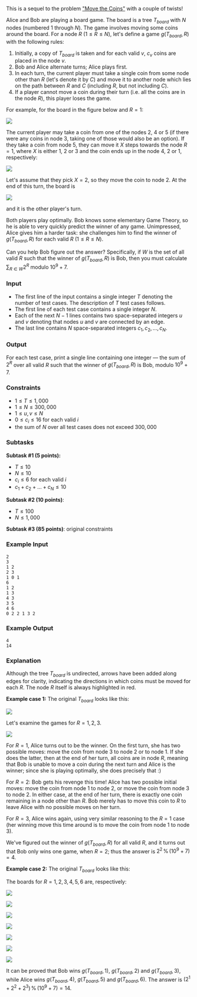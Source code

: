 This is a sequel to the problem ["Move the Coins"](https://www.hackerrank.com/challenges/move-the-coins/problem) with a couple of twists!

Alice and Bob are playing a board game. The board is a tree $T_{\textit{board}}$ with $N$ nodes (numbered $1$ through $N$). The game involves moving some coins around the board. For a node $R$ ($1 \le R \le N$), let's define a game $g(T_{\textit{board}}, R)$ with the following rules:
1. Initially, a copy of $T_{\textit{board}}$ is taken and for each valid $v$, $c_v$ coins are placed in the node $v$.
2. Bob and Alice alternate turns; Alice plays first.
3. In each turn, the current player must take a single coin from some node other than $R$ (let's denote it by $C$) and move it to another node which lies on the path between $R$ and $C$ (including $R$, but not including $C$).
4. If a player cannot move a coin during their turn (i.e. all the coins are in the node $R$), this player loses the game.

For example, for the board in the figure below and $R=1$:

![](https://codechef_shared.s3.amazonaws.com/download/Images/SEPT20/MOVCOIN2/COUNTREE_1.png)

The current player may take a coin from one of the nodes $2$, $4$ or $5$ (if there were any coins in node $3$, taking one of those would also be an option). If they take a coin from node $5$, they can move it $X$ steps towards the node $R=1$, where $X$ is either $1$, $2$ or $3$ and the coin ends up in the node $4$, $2$ or $1$, respectively:

![](https://codechef_shared.s3.amazonaws.com/download/Images/SEPT20/MOVCOIN2/COUNTREE_2.png)

Let's assume that they pick $X=2$, so they move the coin to node $2$. At the end of this turn, the board is

![](https://codechef_shared.s3.amazonaws.com/download/Images/SEPT20/MOVCOIN2/COUNTREE_3.png)

and it is the other player's turn.

Both players play optimally. Bob knows some elementary Game Theory, so he is able to very quickly predict the winner of any game. Unimpressed, Alice gives him a harder task: she challenges him to find the winner of $g(T_{\textit{board}}, R)$ for each valid $R$ ($1 \le R \le N$).

Can you help Bob figure out the answer? Specifically, if $W$ is the set of all valid $R$ such that the winner of $g(T_{\textit{board}}, R)$ is Bob, then you must calculate $\sum_{R \in W} 2^R$ modulo $10^9+7$.

### Input
- The first line of the input contains a single integer $T$ denoting the number of test cases. The description of $T$ test cases follows.
- The first line of each test case contains a single integer $N$.
- Each of the next $N-1$ lines contains two space-separated integers $u$ and $v$ denoting that nodes $u$ and $v$ are connected by an edge.
- The last line contains $N$ space-separated integers $c_1, c_2, \ldots, c_N$.

### Output
For each test case, print a single line containing one integer ― the sum of $2^R$ over all valid $R$ such that the winner of $g(T_{\textit{board}}, R)$ is Bob, modulo $10^9+7$.

### Constraints 
- $1 \le T \le 1,000$
- $1 \le N \le 300,000$
- $1 \le u, v \le N$
- $0 \le c_i \le 16$ for each valid $i$
- the sum of $N$ over all test cases does not exceed $300,000$

### Subtasks
**Subtask #1 (5 points):** 
- $T \le 10$
- $N \le 10$
- $c_i \le 6$ for each valid $i$
- $c_1 + c_2 + \ldots + c_N \le 10$

**Subtask #2 (10 points)**: 
- $T \le 100$ 
- $N \le 1,000$

**Subtask #3 (85 points)**: original constraints

### Example Input
```
2
3 
1 2
2 3
1 0 1
6
1 2
1 3
4 3
3 5
4 6
0 2 2 1 3 2
```

### Example Output
```
4
14
```

### Explanation
Although the tree $T_{\textit{board}}$ is undirected, arrows have been added along edges for clarity, indicating the directions in which coins must be moved for each $R$. The node $R$ itself is always highlighted in red.

**Example case 1:** The original $T_{\textit{board}}$ looks like this:

![](https://codechef_shared.s3.amazonaws.com/download/Images/SEPT20/MOVCOIN2/COUNTREE_4.png)

Let's examine the games for $R = 1,2,3$.

![](https://codechef_shared.s3.amazonaws.com/download/Images/SEPT20/MOVCOIN2/COUNTREE_5.png)

For $R = 1$, Alice turns out to be the winner. On the first turn, she has two possible moves: move the coin from node $3$ to node $2$ or to node $1$. If she does the latter, then at the end of her turn, all coins are in node $R$, meaning that Bob is unable to move a coin during the next turn and Alice is the winner; since she is playing optimally, she does precisely that :)

For $R = 2$: Bob gets his revenge this time! Alice has two possible initial moves: move the coin from node $1$ to node $2$, or move the coin from node $3$ to node $2$. In either case, at the end of her turn, there is exactly one coin remaining in a node other than $R$. Bob merely has to move this coin to $R$ to leave Alice with no possible moves on her turn.

For $R = 3$, Alice wins again, using very similar reasoning to the $R = 1$ case (her winning move this time around is to move the coin from node $1$ to node $3$).

We've figured out the winner of $g(T_{\textit{board}}, R)$ for all valid $R$, and it turns out that Bob only wins one game, when $R=2$; thus the answer is $2^2 \,\%\, (10^9+7) = 4$.

**Example case 2:** The original $T_{\textit{board}}$ looks like this:

The boards for $R = 1, 2, 3, 4, 5, 6$ are, respectively:

![](https://codechef_shared.s3.amazonaws.com/download/Images/SEPT20/MOVCOIN2/COUNTREE_6.png)

![](https://codechef_shared.s3.amazonaws.com/download/Images/SEPT20/MOVCOIN2/COUNTREE_7.png)

![](https://codechef_shared.s3.amazonaws.com/download/Images/SEPT20/MOVCOIN2/COUNTREE_8.png)

![](https://codechef_shared.s3.amazonaws.com/download/Images/SEPT20/MOVCOIN2/COUNTREE_9.png)

![](https://codechef_shared.s3.amazonaws.com/download/Images/SEPT20/MOVCOIN2/COUNTREE_10.png)

![](https://codechef_shared.s3.amazonaws.com/download/Images/SEPT20/MOVCOIN2/COUNTREE_11.png)

![](https://codechef_shared.s3.amazonaws.com/download/Images/SEPT20/MOVCOIN2/COUNTREE_12.png)

It can be proved that Bob wins $g(T_{\textit{board}}, 1)$, $g(T_{\textit{board}}, 2)$ and $g(T_{\textit{board}}, 3)$, while Alice wins $g(T_{\textit{board}}, 4)$, $g(T_{\textit{board}}, 5)$ and $g(T_{\textit{board}}, 6)$. The answer is $(2^1 + 2^2 + 2^3) \,\%\, (10^9+7) = 14$.

